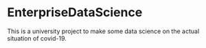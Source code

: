 # EnterpriseDataScience
This is a university project to make some data science on the actual situation of covid-19.
